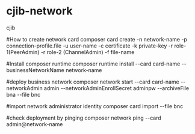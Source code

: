 # cjib-network

cjib


#How to create network card
composer card create -n network-name -p connection-profile.file -u user-name -c certificate -k private-key -r role-1(PeerAdmin) -r role-2 (ChannelAdmin) -f file-name

#Install composer runtime
composer runtime install --card card-name --businessNetworkName network-name

#deploy business network
composer network start --card card-name --networkAdmin admin --networkAdminEnrollSecret adminpw --archiveFile bna --file bnc

#import network administrator identity
composer card import --file bnc

#check deployment by pinging
composer network ping --card admin@network-name

